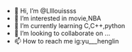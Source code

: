 - 👋 Hi, I’m @Llllouissss
- 👀 I’m interested in movie,NBA
- 🌱 I’m currently learning C,C++,python
- 💞️ I’m looking to collaborate on ...
- 📫 How to reach me ig:yu___henglin

<!---
Llllouissss/Llllouissss is a ✨ special ✨ repository because its `README.md` (this file) appears on your GitHub profile.
You can click the Preview link to take a look at your changes.
--->
